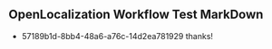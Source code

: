 ## OpenLocalization Workflow Test MarkDown
* 57189b1d-8bb4-48a6-a76c-14d2ea781929 thanks!

<!--HONumber=Jul16_HO5-->



